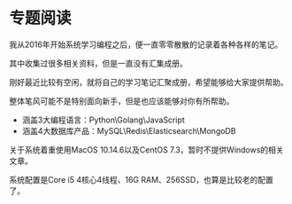 # 专题阅读

我从2016年开始系统学习编程之后，便一直零零散散的记录着各种各样的笔记。

其中收集过很多相关资料，但是一直没有汇集成册。

刚好最近比较有空闲，就将自己的学习笔记汇聚成册，希望能够给大家提供帮助。

整体笔风可能不是特别面向新手，但是也应该能够对你有所帮助。

- 涵盖3大编程语言：Python\Golang\JavaScript
- 涵盖4大数据库产品：MySQL\Redis\Elasticsearch\MongoDB

关于系统着重使用MacOS 10.14.6以及CentOS 7.3，暂时不提供Windows的相关文章。

系统配置是Core i5 4核心4线程、16G RAM、256SSD，也算是比较老的配置了。


